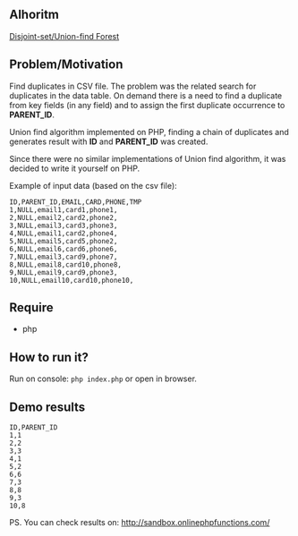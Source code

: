 Alhoritm
--
[Disjoint-set/Union-find Forest](https://en.wikipedia.org/wiki/Disjoint-set_data_structure)

Problem/Motivation
--
Find duplicates in CSV file. The problem was the related search for duplicates in the data table. On demand there is a need to find a duplicate from key fields (in any field) and to assign the first duplicate occurrence to **PARENT_ID**.

Union find algorithm implemented on PHP, finding a chain of duplicates and generates result with **ID** and **PARENT_ID** was created.

Since there were no similar implementations of Union find algorithm, it was decided to write it yourself on PHP.

Example of input data (based on the csv file):
```
ID,PARENT_ID,EMAIL,CARD,PHONE,TMP
1,NULL,email1,card1,phone1,
2,NULL,email2,card2,phone2,
3,NULL,email3,card3,phone3,
4,NULL,email1,card2,phone4,
5,NULL,email5,card5,phone2,
6,NULL,email6,card6,phone6,
7,NULL,email3,card9,phone7,
8,NULL,email8,card10,phone8,
9,NULL,email9,card9,phone3,     
10,NULL,email10,card10,phone10,
```

Require
--
- php

How to run it?
--
Run on console: ``php index.php`` or open in browser.

Demo results
--
```
ID,PARENT_ID
1,1
2,2
3,3
4,1
5,2
6,6
7,3
8,8
9,3
10,8
```
PS. You can check results on: http://sandbox.onlinephpfunctions.com/
